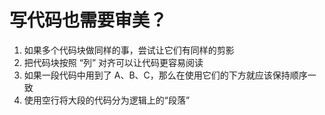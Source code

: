# 写代码也需要审美？

1. 如果多个代码块做同样的事，尝试让它们有同样的剪影
2. 把代码块按照 “列” 对齐可以让代码更容易阅读
3. 如果一段代码中用到了 A、B、C，那么在使用它们的下方就应该保持顺序一致
4. 使用空行将大段的代码分为逻辑上的“段落”